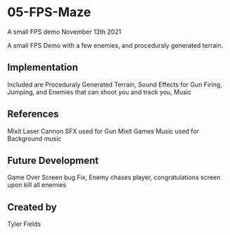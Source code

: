 # 05-FPS-Maze
A small FPS demo
November 13th 2021

A small FPS Demo with a few enemies, and proceduraly generated terrain.

## Implementation
Included are Proceduraly Generated Terrain, Sound Effects for Gun Firing, Jumping, and Enemies that can shoot you and track you, Music

## References
Mixit Laser Cannon SFX used for Gun
Mixit Games Music used for Background music
## Future Development
Game Over Screen bug Fix, Enemy chases player, congratulations screen upon kill all enemies

## Created by
Tyler Fields
